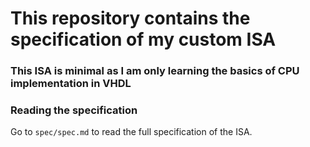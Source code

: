 # This repository contains the specification of my custom ISA

### This ISA is minimal as I am only learning the basics of CPU implementation in VHDL

### Reading the specification
Go to `spec/spec.md` to read the full specification of the ISA.
